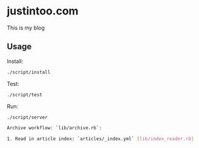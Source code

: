 # justintoo.com

This is my blog

## Usage

Install:

``` bash
./script/install
```

Test:

``` bash
./script/test
```

Run:

``` bash
./script/server

Archive workflow: `lib/archive.rb`:

1. Read in article index: `articles/_index.yml` [lib/index_reader.rb]



